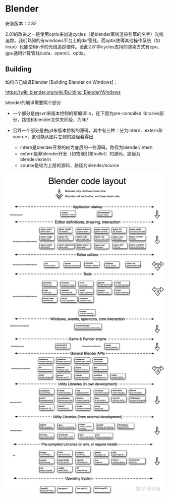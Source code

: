 # Blender

安装版本：2.82

2.81的改进之一是使用optix来加速cycles（是blender离线渲染引擎的名字）光线追踪。我们熟知的有windows平台上的dxr管线。而optix使得其他操作系统（如linux）也能使用n卡的光线追踪硬件。至此2.81中cycles支持的渲染方式有cpu、gpu通用计算管线cuda、opencl、optix。

## Building

如何自己编译Blender [Building Blender on Windows]：

https://wiki.blender.org/wiki/Building_Blender/Windows

blender的编译需要两个部分

- 一个部分是由svn来版本控制的预编译lib，在下图为pre-compiled libraries部分，路径和blender文件夹同级，为lib/

- 另外一个部分是由git来版本控制的源码，其中有三种：分为intern、extern和source，这也能从图片左侧的路径看得出
  - intern是blender开发的较为底层的一些源码，路径为blender/intern
  - extern是非blender开发（如物理引擎bullet）的源码，路径为blender/extern
  - source是较为上层的源码，路径为blender/source

![blender_code_layout](blender_code_layout.jpg)